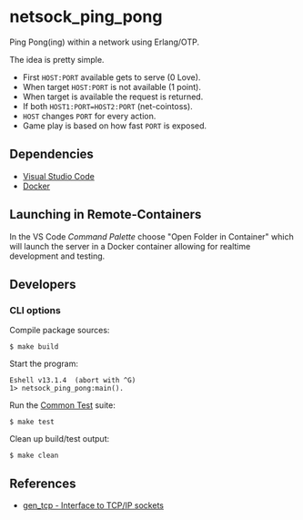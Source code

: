 # netsock_ping_pong

Ping Pong(ing) within a network using Erlang/OTP.

The idea is pretty simple.

- First `HOST:PORT` available gets to serve (0 Love).
- When target `HOST:PORT` is not available (1 point).
- When target is available the request is returned.
- If both `HOST1:PORT=HOST2:PORT` (net-cointoss).
- `HOST` changes `PORT` for every action.
- Game play is based on how fast `PORT` is exposed.

## Dependencies

- [Visual Studio Code](https://code.visualstudio.com/download)
- [Docker](https://docs.docker.com/get-docker)

## Launching in Remote-Containers

In the VS Code _Command Palette_ choose "Open Folder in Container" which will launch the server in a Docker container allowing for realtime development and testing.

## Developers

### CLI options

Compile package sources:

    $ make build

Start the program:

```text
Eshell v13.1.4  (abort with ^G)
1> netsock_ping_pong:main().
```

Run the [Common Test](https://www.erlang.org/doc/man/ct_run.html) suite:

    $ make test

Clean up build/test output:

    $ make clean

## References

- [gen_tcp - Interface to TCP/IP sockets](https://www.erlang.org/doc/man/gen_tcp.html)
